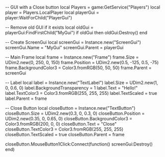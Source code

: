 -- GUI with a Close button
local Players = game:GetService("Players")
local player = Players.LocalPlayer
local playerGui = player:WaitForChild("PlayerGui")

-- Remove old GUI if it exists
local oldGui = playerGui:FindFirstChild("MyGui")
if oldGui then
    oldGui:Destroy()
end

-- Create ScreenGui
local screenGui = Instance.new("ScreenGui")
screenGui.Name = "MyGui"
screenGui.Parent = playerGui

-- Main Frame
local frame = Instance.new("Frame")
frame.Size = UDim2.new(0, 250, 0, 150)
frame.Position = UDim2.new(0.5, -125, 0.5, -75)
frame.BackgroundColor3 = Color3.fromRGB(50, 50, 50)
frame.Parent = screenGui

-- Label
local label = Instance.new("TextLabel")
label.Size = UDim2.new(1, 0, 0.6, 0)
label.BackgroundTransparency = 1
label.Text = "Hello!"
label.TextColor3 = Color3.fromRGB(255, 255, 255)
label.TextScaled = true
label.Parent = frame

-- Close Button
local closeButton = Instance.new("TextButton")
closeButton.Size = UDim2.new(0.3, 0, 0.3, 0)
closeButton.Position = UDim2.new(0.35, 0, 0.65, 0)
closeButton.BackgroundColor3 = Color3.fromRGB(200, 0, 0)
closeButton.Text = "Close"
closeButton.TextColor3 = Color3.fromRGB(255, 255, 255)
closeButton.TextScaled = true
closeButton.Parent = frame

closeButton.MouseButton1Click:Connect(function()
    screenGui:Destroy()
end)
